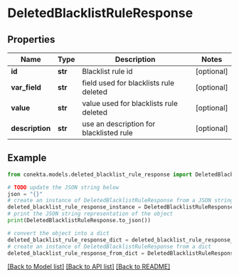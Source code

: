 # DeletedBlacklistRuleResponse


## Properties

Name | Type | Description | Notes
------------ | ------------- | ------------- | -------------
**id** | **str** | Blacklist rule id | [optional] 
**var_field** | **str** | field used for blacklists rule deleted | [optional] 
**value** | **str** | value used for blacklists rule deleted | [optional] 
**description** | **str** | use an description for blacklisted rule | [optional] 

## Example

```python
from conekta.models.deleted_blacklist_rule_response import DeletedBlacklistRuleResponse

# TODO update the JSON string below
json = "{}"
# create an instance of DeletedBlacklistRuleResponse from a JSON string
deleted_blacklist_rule_response_instance = DeletedBlacklistRuleResponse.from_json(json)
# print the JSON string representation of the object
print(DeletedBlacklistRuleResponse.to_json())

# convert the object into a dict
deleted_blacklist_rule_response_dict = deleted_blacklist_rule_response_instance.to_dict()
# create an instance of DeletedBlacklistRuleResponse from a dict
deleted_blacklist_rule_response_from_dict = DeletedBlacklistRuleResponse.from_dict(deleted_blacklist_rule_response_dict)
```
[[Back to Model list]](../README.md#documentation-for-models) [[Back to API list]](../README.md#documentation-for-api-endpoints) [[Back to README]](../README.md)


